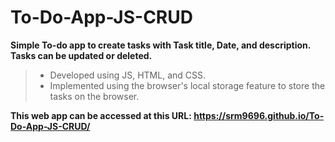 # To-Do-App-JS-CRUD
**Simple To-do app to create tasks with Task title, Date, and description. Tasks can be updated or deleted.**
>- Developed using JS, HTML, and CSS.
>- Implemented using the browser's local storage feature to store the tasks on the browser.

**This web app can be accessed at this URL:
https://srm9696.github.io/To-Do-App-JS-CRUD/**

